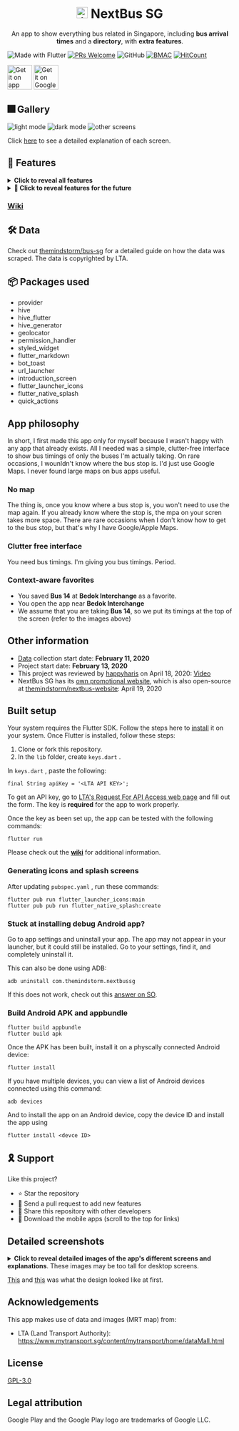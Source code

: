 <h1 align="center"> <img height='25' alt='icon' src='./icons/icon-android.png'/>  NextBus SG</h1><p align="center">An app to show everything bus related in Singapore, including <b>bus arrival times</b> and a <b>directory</b>, with <b>extra features</b>.</p>

![Made with Flutter](https://img.shields.io/badge/Made%20With-Flutter-blue?style=flat-square)
[![PRs Welcome](https://img.shields.io/badge/PRs-welcome-brightgreen.svg?style=flat-square)](http://makeapullrequest.com)
![GitHub](https://img.shields.io/github/license/themindstorm/NextBusSg?style=flat-square)
[![BMAC](https://img.shields.io/badge/Donate-Buy%20Me%20A%20Coffee-orange.svg?style=flat-square)](https://www.buymeacoffee.com/themindstorm) 
[![HitCount](http://hits.dwyl.com/themindstorm/NextBusSG.svg)](http://hits.dwyl.com/themindstorm/NextBusSG) 

<a href='https://apps.apple.com/my/app/nextbus-sg/id1509167028'><img height="55" alt='Get it on app store' src='./readme-images/badges/appstore.png'/></a>
<a href='https://play.google.com/store/apps/details?id=com.themindstorm.nextbussg&pcampaignid=pcampaignidMKT-Other-global-all-co-prtnr-py-PartBadge-Mar2515-1'><img height="55" alt='Get it on Google Play' src='./readme-images/badges/google_play.png'/></a>
## 🎆 Gallery
![light mode](./readme-images/gallery/1.png)
![dark mode](./readme-images/gallery/2.png)
![other screens](./readme-images/gallery/3.png)

Click [here](https://github.com/themindstorm/NextBusSG#detailed-screenshots) to see a detailed explanation of each screen.

## 🚀 Features

<details>
<summary>
<b>Click to reveal all features</b>
</summary>

- [x] Show the arrival times of buses at stops near the user
  - [x] Show a list of buses not currently in serivce
  - [x] Show if a bus stop is also an MRT station in the search page
  - [x] Show which all bus stops around the user are also MRT stations (~~needs help~~) ([#2](https://github.com/themindstorm/NextBusSG/issues/2))
  - [x] Show the load of buses (green for not crowded ... )
  - [ ] Show timings for college buses (NUS, NTU, SUTD, ... ), although still need to collect data for these (check out [this](https://github.com/themindstorm/singapore-bus) repository for updates)
- [x] Ability to save buses at a particular stop as a favorite
  - [x] Confirm user's action of adding/removing from favorites using bottom sheets
    - [ ] Display a toast when a favorite has been added/removed to notfy the user of their actions
    - [ ] Use slidable widget for adding and removing favorites
  - [x] Automatically show the arrival time of favorite buses at stops (if user is at stop)
  - [x] Add ability to view all favorites in a ~~popup~~ page
  - [x] Show message prompting user to add a favorite if there are no favorites
  - [x] Custom names for favorites
- [x] Ability to search for bus services, routes, and stops (Search page)
  - [x] See information for each bus stop
  - [x] See information for each bus service
    - [x] See a list of routes for each bus service
  - [ ] See information for each MRT station (unplanned)
- [x] FAQ page to teach users how to use the app
- [x] Onboarding (introduction) pages to show how to use the app
- [x] Third page (settings/options page, should also show tutorial/FAQ on how to use the app)
- [x] Request user location permission on app start
  - [x] Display button to open settings if location permissions denied
- [x] Add quick actions to go to favorites and MRT map (implemented, but not working on IOS: [#13634](https://github.com/flutter/flutter/issues/13634))
- [x] Theme customization
  - [x] Light/dark theme
    - [x] Change status bar text color depending on theme
- [ ] **THINK OF A MORE CREATIVE NAME.** How is BlackBus SG?

</details>

<details>
<summary>
<b>🧨 Click to reveal features for the future</b>
</summary>

- [ ] Graph view for arrival times, rather than just showing numbers (planned, although implementation is difficult)
- [ ] AR navigation
- [ ] Tell users how to get to the nearest bus stop (unplanned)
- [ ] Map view to show the nearest bus stops (unplanned) (might not implement)

</details>

### [Wiki](https://github.com/themindstorm/NextBusSG/wiki)

## 🛠 Data

Check out [themindstorm/bus-sg](https://github.com/themindstorm/bus-sg) for a detailed guide on how the data was scraped. The data is copyrighted by LTA.

## 📦 Packages used

- provider
- hive
- hive_flutter
- hive_generator
- geolocator
- permission_handler
- styled_widget
- flutter_markdown
- bot_toast
- url_launcher
- introduction_screen
- flutter_launcher_icons
- flutter_native_splash
- quick_actions


## App philosophy

In short, I first made this app only for myself because I wasn't happy with any app that already exists. All I needed was a simple, clutter-free interface to show bus timings of only the buses I'm actually taking. On rare occasions, I wounldn't know where the bus stop is. I'd just use Google Maps. I never found large maps on bus apps useful.

### No map
The thing is, once you know where a bus stop is, you won't need to use the map again. If you already know where the stop is, the mpa on your scren takes more space. There are rare occasions when I don't know how to get to the bus stop, but that's why I have Google/Apple Maps.

### Clutter free interface
You need bus timings. I'm giving you bus timings. Period.

### Context-aware favorites
- You saved **Bus 14** at **Bedok Interchange** as a favorite.
- You open the app near **Bedok Interchange**
- We assume that you are taking **Bus 14**, so we put its timings at the top of the screen (refer to the images above)

<!-- <details>
<summary>What makes NextBus SG different from the other apps?</summary>
THe lack of required user interaction. If you've used most other bus timing apps in Singapore, you'll know that you often require a few taps to find the information you're looking for. In addition, the data you want is surrounded by other useless data. NextBus SG solves this problem through location-based favorites: when the app launches, you'll see bus timings for your favorites bus at your favorite stop only if you are nearby, thus reducing the amount of information you have to deal with.
</details>

<details>
<summary>Why isn't there a map to view bus stops near by?</summary>
Simply put, a map takes up valuable screen space and battery. Maps also aren't used by everyone. A map with showing the location of the nearest bus stops is quite useless to someone who uses those bus stops every day. We understand that the lack of a map may make it difficult for users to find a bus stop if they've never seen it before, and we're looking into ways to ease this.
</details> -->

## Other information

- [Data](https://github.com/themindstorm/singapore-bus) collection start date: **February 11, 2020**
- Project start date: **February 13, 2020**
- This project was reviewed by [happyharis](https://github.com/happyharis) on April 18, 2020: [Video](https://www.youtube.com/watch?v=IoueVJmXvsc)
- NextBus SG has its [own promotional website](https://nextbus.now.sh/), which is also open-source at [themindstorm/nextbus-website](https://github.com/themindstorm/nextbus-website): April 19, 2020

## Built setup

Your system requires the Flutter SDK. Follow the steps here to [install](https://flutter.dev/docs/get-started/install) it on your system. Once Flutter is installed, follow these steps:

1. Clone or fork this repository.
2. In the `lib` folder, create `keys.dart` .

In `keys.dart` , paste the following:

```
final String apiKey = '<LTA API KEY>';
```

To get an API key, go to [LTA's Request For API Access web page](https://www.mytransport.sg/content/mytransport/home/dataMall/request-for-api.html) and fill out the form. The key is **required** for the app to work properly.

Once the key as been set up, the app can be tested with the following commands:

```
flutter run
```

Please check out the [**wiki**](https://github.com/themindstorm/NextBusSG/wiki) for additional information.

### Generating icons and splash screens

After updating `pubspec.yaml` , run these commands:

```
flutter pub run flutter_launcher_icons:main
flutter pub pub run flutter_native_splash:create
```

### Stuck at installing debug Android app?

Go to app settings and uninstall your app. The app may not appear in your launcher, but it could still be installed. Go to your settings, find it, and completely uninstall it.

This can also be done using ADB:

```
adb uninstall com.themindstorm.nextbussg
```

If this does not work, check out this [answer on SO](https://stackoverflow.com/questions/53394504/flutter-stuck-at-installing-build-app-outputs-apk-app-apk).

### Build Android APK and appbundle

```
flutter build appbundle
flutter build apk
```

Once the APK has been built, install it on a physcally connected Android device:

```
flutter install
```

If you have multiple devices, you can view a list of Android devices connected using this command:

```
adb devices
```

And to install the app on an Android device, copy the device ID and install the app using

```
flutter install <devce ID>
```

## 🎗 Support
Like this project?

- ⭐️ Star the repository
- 📩 Send a pull request to add new features
- 💌 Share this repository with other developers
- 📲 Download the mobile apps (scroll to the top for links)

## Detailed screenshots

<details>

<summary><b>Click to reveal detailed images of the app's different screens and explanations</b>. These images may be too tall for desktop screens.
</summary>

| UI | Description |
| - | - |
| ![onboard view](./readme-images/detailed/onboarding.png) | **Onboarding screen**, where the user is asked for the location permission |
| ![main page](./readme-images/detailed/main-page.png) | **Main page**, where users see a list of bus stops near them (and favorites), and see their respective bus arrival timings |
| ![favorites prompt](./readme-images/detailed/favorites-prompt.png) | Users are prompted to confirm |
| ![favorites view](./readme-images/detailed/favorites.png) | **Favorites** that are close to the user are show on the main page |
| ![search view](./readme-images/detailed/search.png) | **Search page** |
| ![bus stop view](./readme-images/detailed/stop-view.png) | **Bus stop details** page |
| ![bus service view](./readme-images/detailed/bus-service.png) | Bus service details page |
| ![More page](./readme-images/detailed/more-page.png) | **More page**, where users can change settings and see some more features |
| ![dark view](./readme-images/detailed/dark-showcase.png) | 🌙 **Dark theme** |
| ![rename](./readme-images/detailed/rename.png) | Bus stops can be renamed (renamed bus stops in italics) |
| ![quick actions](./readme-images/detailed/quick-actions.png) | **Quick actions!** These do not seem to be working on iOS at the moment: [#13634](https://github.com/flutter/flutter/issues/13634). |

</details>


[This](https://imgur.com/a/8QOCKBy) and [this](https://imgur.com/a/wXQWfeq) was what the design looked like at first.

## Acknowledgements

This app makes use of data and images (MRT map) from:

- LTA (Land Transport Authority): https://www.mytransport.sg/content/mytransport/home/dataMall.html

## License

[GPL-3.0](https://github.com/ninest/NextBusSG/blob/master/LICENSE)

## Legal attribution

Google Play and the Google Play logo are trademarks of Google LLC.
